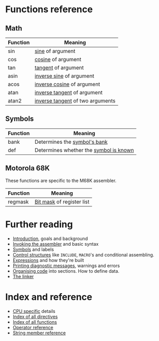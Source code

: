 # Functions reference

## Math

| Function | Meaning |
|---|---|
| sin | [sine](Expressions.md#math) of argument |
| cos | [cosine](Expressions.md#math) of argument |
| tan | [tangent](Expressions.md#math) of argument |
| asin | [inverse sine](Expressions.md#math) of argument |
| acos | [inverse cosine](Expressions.md#math) of argument |
| atan | [inverse tangent](Expressions.md#math) of argument |
| atan2 | [inverse tangent](Expressions.md#math) of two arguments |

## Symbols

| Function | Meaning |
|---|---|
| bank | Determines the [symbol's bank](Expressions.md#symbol_functions) |
| def | Determines whether the [symbol is known](Expressions.md#symbol_functions) |

## Motorola 68K

These functions are specific to the M68K assembler.

| Function | Meaning |
|---|---|
| regmask | [Bit mask](Expressions.md#m68k) of register list |


# Further reading
* [Introduction](doc/Introduction.md), goals and background
* [Invoking the assembler](doc/Assembler.md) and basic syntax
* [Symbols](doc/Symbols.md) and labels
* [Control structures](doc/ControlStructures.md) like ```INCLUDE```, ```MACRO```'s and conditional assembling.
* [Expressions](doc/Expressions.md) and how they're built
* [Printing diagnostic messages](doc/Diagnostics.md), warnings and errors
* [Organising code](doc/OrganisingCode.md) into sections. How to define data.
* [The linker](doc/Linker.md)

# Index and reference
* [CPU specific](doc/CpuSpecifics.md) details
* [Index of all directives](doc/IndexDirectives.md)
* [Index of all functions](doc/IndexFunctions.md)
* [Operator reference](doc/ReferenceOperators.md)
* [String member reference](doc/ReferenceStringMembers.md)
